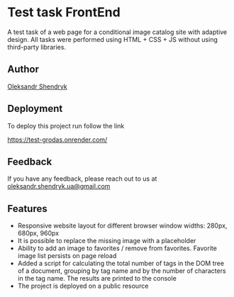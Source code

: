 
# Test task FrontEnd

A test task of a web page for a conditional image catalog site with adaptive design. All tasks were performed using HTML + CSS + JS
 without using third-party libraries.


## Author

[Oleksandr Shendryk](https://github.com/superbowl-alex)


## Deployment

To deploy this project run follow the link

https://test-grodas.onrender.com/


## Feedback

If you have any feedback, please reach out to us at oleksandr.shendryk.ua@gmail.com



## Features

- Responsive website layout for different browser window widths: 280px, 680px, 960px
- It is possible to replace the missing image with a placeholder
- Ability to add an image to favorites / remove from favorites. Favorite image list persists on page reload
- Added a script for calculating the total number of tags in the DOM tree of a document, grouping by tag name and by the number of characters in the tag name. The results are printed to the console
- The project is deployed on a public resource

